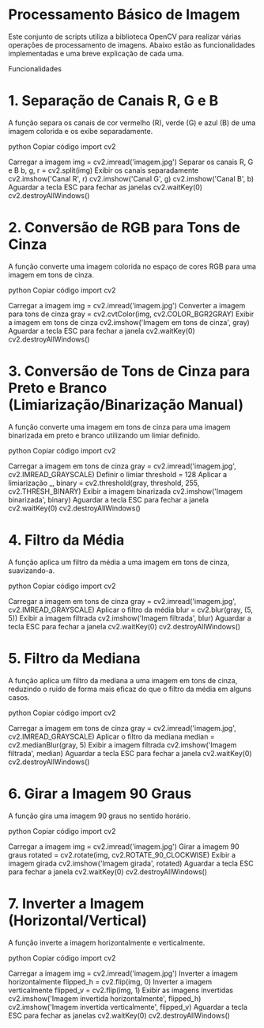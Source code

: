 # Processamento Básico de Imagem
Este conjunto de scripts utiliza a biblioteca OpenCV para realizar várias operações de processamento de imagens. Abaixo estão as funcionalidades implementadas e uma breve explicação de cada uma.

Funcionalidades
# 1. Separação de Canais R, G e B
A função separa os canais de cor vermelho (R), verde (G) e azul (B) de uma imagem colorida e os exibe separadamente.

python
Copiar código
import cv2

Carregar a imagem
img = cv2.imread('imagem.jpg')
 Separar os canais R, G e B
b, g, r = cv2.split(img)
Exibir os canais separadamente
cv2.imshow('Canal R', r)
cv2.imshow('Canal G', g)
cv2.imshow('Canal B', b)
Aguardar a tecla ESC para fechar as janelas
cv2.waitKey(0)
cv2.destroyAllWindows()

# 2. Conversão de RGB para Tons de Cinza
A função converte uma imagem colorida no espaço de cores RGB para uma imagem em tons de cinza.

python
Copiar código
import cv2

Carregar a imagem
img = cv2.imread('imagem.jpg')
Converter a imagem para tons de cinza
gray = cv2.cvtColor(img, cv2.COLOR_BGR2GRAY)
Exibir a imagem em tons de cinza
cv2.imshow('Imagem em tons de cinza', gray)
Aguardar a tecla ESC para fechar a janela
cv2.waitKey(0)
cv2.destroyAllWindows()

# 3. Conversão de Tons de Cinza para Preto e Branco (Limiarização/Binarização Manual)
A função converte uma imagem em tons de cinza para uma imagem binarizada em preto e branco utilizando um limiar definido.

python
Copiar código
import cv2

Carregar a imagem em tons de cinza
gray = cv2.imread('imagem.jpg', cv2.IMREAD_GRAYSCALE)
Definir o limiar
threshold = 128
Aplicar a limiarização
_, binary = cv2.threshold(gray, threshold, 255, cv2.THRESH_BINARY)
Exibir a imagem binarizada
cv2.imshow('Imagem binarizada', binary)
Aguardar a tecla ESC para fechar a janela
cv2.waitKey(0)
cv2.destroyAllWindows()

# 4. Filtro da Média
A função aplica um filtro da média a uma imagem em tons de cinza, suavizando-a.

python
Copiar código
import cv2

Carregar a imagem em tons de cinza
gray = cv2.imread('imagem.jpg', cv2.IMREAD_GRAYSCALE)
Aplicar o filtro da média
blur = cv2.blur(gray, (5, 5))
Exibir a imagem filtrada
cv2.imshow('Imagem filtrada', blur)
Aguardar a tecla ESC para fechar a janela
cv2.waitKey(0)
cv2.destroyAllWindows()

# 5. Filtro da Mediana
A função aplica um filtro da mediana a uma imagem em tons de cinza, reduzindo o ruído de forma mais eficaz do que o filtro da média em alguns casos.

python
Copiar código
import cv2

Carregar a imagem em tons de cinza
gray = cv2.imread('imagem.jpg', cv2.IMREAD_GRAYSCALE)
Aplicar o filtro da mediana
median = cv2.medianBlur(gray, 5)
Exibir a imagem filtrada
cv2.imshow('Imagem filtrada', median)
Aguardar a tecla ESC para fechar a janela
cv2.waitKey(0)
cv2.destroyAllWindows()

# 6. Girar a Imagem 90 Graus
A função gira uma imagem 90 graus no sentido horário.

python
Copiar código
import cv2

Carregar a imagem
img = cv2.imread('imagem.jpg')
Girar a imagem 90 graus
rotated = cv2.rotate(img, cv2.ROTATE_90_CLOCKWISE)
Exibir a imagem girada
cv2.imshow('Imagem girada', rotated)
Aguardar a tecla ESC para fechar a janela
cv2.waitKey(0)
cv2.destroyAllWindows()

# 7. Inverter a Imagem (Horizontal/Vertical)
A função inverte a imagem horizontalmente e verticalmente.

python
Copiar código
import cv2

 Carregar a imagem
img = cv2.imread('imagem.jpg')
Inverter a imagem horizontalmente
flipped_h = cv2.flip(img, 0)
Inverter a imagem verticalmente
flipped_v = cv2.flip(img, 1)
Exibir as imagens invertidas
cv2.imshow('Imagem invertida horizontalmente', flipped_h)
cv2.imshow('Imagem invertida verticalmente', flipped_v)
Aguardar a tecla ESC para fechar as janelas
cv2.waitKey(0)
cv2.destroyAllWindows()

